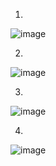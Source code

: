 1.
![image](https://github.com/OOP-Classroom/oop-portfolio-2024-SuBroXz11/assets/126635540/f36cdf18-0221-4535-942d-154d2b0300b4)


2.
![image](https://github.com/OOP-Classroom/oop-portfolio-2024-SuBroXz11/assets/126635540/419fdd47-d898-4e9f-903e-5ba541d20547)


3.
![image](https://github.com/OOP-Classroom/oop-portfolio-2024-SuBroXz11/assets/126635540/e6678303-aa88-45d0-bb22-c34cb935358e)


4.
![image](https://github.com/OOP-Classroom/oop-portfolio-2024-SuBroXz11/assets/126635540/6dd4832b-08e4-4613-b66c-635f554c5624)


